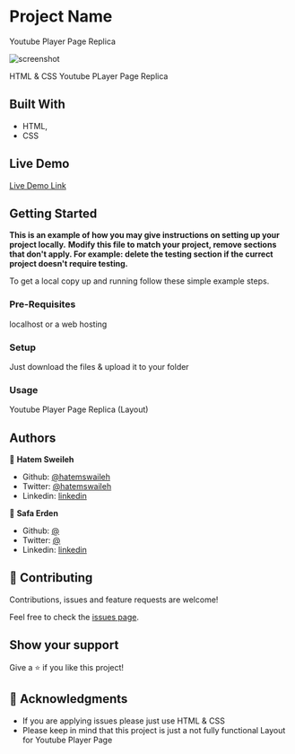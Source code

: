 # Project Name

Youtube Player Page Replica

![screenshot](./app_screenshot.png)

HTML & CSS Youtube PLayer Page Replica

## Built With

- HTML,
- CSS

## Live Demo

[Live Demo Link](#)


## Getting Started

**This is an example of how you may give instructions on setting up your project locally.**
**Modify this file to match your project, remove sections that don't apply. For example: delete the testing section if the currect project doesn't require testing.**


To get a local copy up and running follow these simple example steps.

### Pre-Requisites
localhost or a web hosting

### Setup
Just download the files & upload it to your folder

### Usage
Youtube Player Page Replica (Layout)


## Authors

👤 **Hatem Sweileh**

- Github: [@hatemswaileh](https://github.com/hatemswaileh/)
- Twitter: [@hatemswaileh](https://twitter.com/hatemswaileh)
- Linkedin: [linkedin](https://www.linkedin.com/in/HatemSwaileh)

👤 **Safa Erden**

- Github: [@](https://github.com/)
- Twitter: [@](https://twitter.com/)
- Linkedin: [linkedin](https://linkedin.com/)

## 🤝 Contributing

Contributions, issues and feature requests are welcome!

Feel free to check the [issues page](issues/).

## Show your support

Give a ⭐️ if you like this project!

## 📝 Acknowledgments

- If you are applying issues please just use HTML & CSS
- Please keep in mind that this project is just a not fully functional Layout for Youtube Player Page
